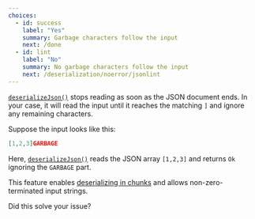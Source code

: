 ```yaml
---
choices:
  - id: success
    label: "Yes"
    summary: Garbage characters follow the input
    next: /done
  - id: lint
    label: "No"
    summary: No garbage characters follow the input
    next: /deserialization/noerror/jsonlint
---
```


[`deserializeJson()`](/v6/api/json/deserializejson/) stops reading as soon as the JSON document ends.
In your case, it will read the input until it reaches the matching `]` and ignore any remaining characters.


Suppose the input looks like this:

```json
[1,2,3]GARBAGE
```

Here, [`deserializeJson()`](/v6/api/json/deserializejson/) reads the JSON array `[1,2,3]` and returns `Ok` ignoring the `GARBAGE` part.

This feature enables [deserializing in chunks](/v6/how-to/deserialize-a-very-large-document/#deserialization/in-chunks) and allows non-zero-terminated input strings.

Did this solve your issue?